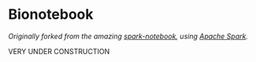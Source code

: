 Bionotebook
==============

*Originally forked from the amazing [spark-notebook](https://github.com/Bridgewater/scala-notebook), using [Apache Spark](http://spark.apache.org).*

VERY UNDER CONSTRUCTION
